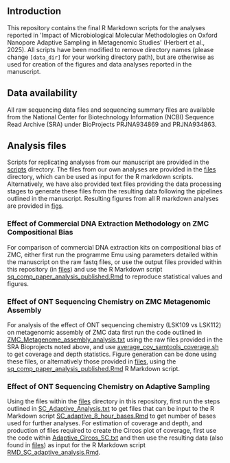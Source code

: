 ## Introduction
This repository contains the final R Markdown scripts for the analyses reported in 'Impact of Microbiological Molecular Methodologies on Oxford Nanopore Adaptive Sampling in Metagenomic Studies' (Herbert et al., 2025). All scripts have been modified to remove directory names (please change `[data_dir]` for your working directory path), but are otherwise as used for creation of the figures and data analyses reported in the manuscript. 

## Data availability
All raw sequencing data files and sequencing summary files are available from the National Center for Biotechnology Information (NCBI) Sequence Read Archive (SRA) under BioProjects PRJNA934869 and PRJNA934863.


## Analysis files

Scripts for replicating analyses from our manuscript are provided in the [scripts](scripts) directory. The files from our own analyses are provided in the [files](files) directory, which can be used as input for the R markdown scripts. Alternatively, we have also provided text files providing the data processing stages to generate these files from the resulting data following the pipelines outlined in the manuscript. Resulting figures from all R markdown analyses are provided in [figs](figs).

### Effect of Commercial DNA Extraction Methodology on ZMC Compositional Bias

For comparison of commercial DNA extraction kits on compositional bias of ZMC, either first run the programme Emu using parameters detailed within the manuscript on the raw fastq files, or use the output files provided within this repository (in [files](files)) and use the R Markdown script [sq_comp_paper_analysis_published.Rmd](scripts/sq_comp_paper_analysis_published.Rmd) to reproduce statistical values and figures.

### Effect of ONT Sequencing Chemistry on ZMC Metagenomic Assembly

For analysis of the effect of ONT sequencing chemistry (LSK109 vs LSK112) on metagenomic assembly of ZMC data first run the code outlined in [ZMC_Metagenome_assembly_analysis.txt](scripts/ZMC_Metagenome_assembly_analysis.txt) using the raw files provided in the SRA Bioprojects noted above, and use [average_cov_samtools_coverage.sh](scripts/average_cov_samtools_coverage.sh) to get coverage and depth statistics. Figure generation can be done using these files, or alternatively those provided in [files](files), using the [sq_comp_paper_analysis_published.Rmd](scripts/sq_comp_paper_analysis_published.Rmd) R Markdown script.

### Effect of ONT Sequencing Chemistry on Adaptive Sampling

Using the files within the [files](files) directory in this repository, first run the steps outlined in [SC_Adaptive_Analysis.txt](scripts/SC_Adaptive_Analysis.txt) to get files that can be input to the R Markdown script [SC_adaptive_8_hour_bases.Rmd](scripts/SC_adaptive_8_hour_bases.Rmd) to get number of bases used for further analyses. For estimation of coverage and depth, and production of files required to create the Circos plot of coverage, first use the code within [Adaptive_Circos_SC.txt](scripts/Adaptive_Circos_SC.txt) and then use the resulting data (also found in [files](files)) as input for the R Markdown script [RMD_SC_adaptive_analysis.Rmd](scripts/RMD_SC_adaptive_analysis.Rmd).

